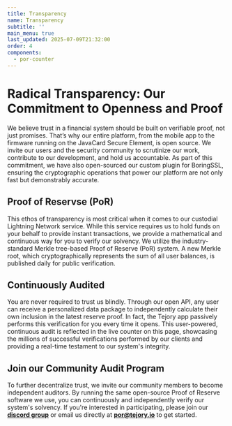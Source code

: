 ```yaml
---
title: Transparency
name: Transparency
subtitle: ''
main_menu: true
last_updated: 2025-07-09T21:32:00
order: 4
components:
  - por-counter
---
```

# Radical Transparency: Our Commitment to Openness and Proof

We believe trust in a financial system should be built on verifiable proof, not just promises. That’s why our entire platform, from the mobile app to the firmware running on the JavaCard Secure Element, is open source. We invite our users and the security community to scrutinize our work, contribute to our development, and hold us accountable. As part of this commitment, we have also open-sourced our custom plugin for BoringSSL, ensuring the cryptographic operations that power our platform are not only fast but demonstrably accurate.

## Proof of Reservse (PoR)

This ethos of transparency is most critical when it comes to our custodial Lightning Network service. While this service requires us to hold funds on your behalf to provide instant transactions, we provide a mathematical and continuous way for you to verify our solvency. We utilize the industry-standard Merkle tree-based Proof of Reserve (PoR) system. A new Merkle root, which cryptographically represents the sum of all user balances, is published daily for public verification.

## Continuously Audited

You are never required to trust us blindly. Through our open API, any user can receive a personalized data package to independently calculate their own inclusion in the latest reserve proof. In fact, the Tejory app passively performs this verification for you every time it opens. This user-powered, continuous audit is reflected in the live counter on this page, showcasing the millions of successful verifications performed by our clients and providing a real-time testament to our system's integrity.

## Join our Community Audit Program

To further decentralize trust, we invite our community members to become independent auditors. By running the same open-source Proof of Reserve software we use, you can continuously and independently verify our system's solvency. If you're interested in participating, please join our <span class="text-amber-400">[**discord group**](#)</span> or email us directly at **por@tejory.io** to get started.
